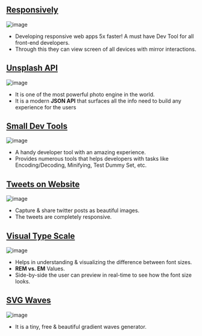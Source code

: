 ## <a href="https://responsively.app/">Responsively</a>
![image](https://user-images.githubusercontent.com/92979885/197601942-0a7e22bc-f23c-4d1a-a46d-e80e1a7ba9bc.png)
* Developing responsive web apps 5x faster! A must have Dev Tool for all front-end developers.
* Through this they can view screen of all devices with mirror interactions.

## <a href="https://source.unsplash.com">Unsplash API</a>
![image](https://user-images.githubusercontent.com/92979885/197602023-4f0b07fc-7314-4f55-8d15-6e545f9bd508.png)
* It is one of the most powerful photo engine in the world. 
* It is a modern <b>JSON API</b> that surfaces all the info need to build any experience for the users

## <a href="https://smalldev.tools">Small Dev Tools</a>
![image](https://user-images.githubusercontent.com/92979885/197602073-66d711fb-49c8-4c3f-83f2-495d4cc7a3b4.png)
* A handy developer tool with an amazing experience.
* Provides numerous tools that helps developers with tasks like Encoding/Decoding, Minifying, Test Dummy Set, etc.

## <a href="https://poet.so">Tweets on Website</a>
![image](https://user-images.githubusercontent.com/92979885/197602113-b6843a48-5d3c-47b8-a13f-9a01fbc643d4.png)
* Capture & share twitter posts as beautiful images.
* The tweets are completely responsive.

## <a href="https://type-scale.com/">Visual Type Scale</a>
![image](https://user-images.githubusercontent.com/92979885/197602173-11e2b08f-4c18-40ec-8a17-f2c565b975d8.png)
* Helps in understanding & visualizing the difference between font sizes.
* <b>REM vs. EM</b> Values.
* Side-by-side the user can preview in real-time to see how the font size looks.

## <a href="https://svgwave.in">SVG Waves</a>
![image](https://user-images.githubusercontent.com/92979885/197602310-20ffcdd2-0f58-46a2-83ae-cdc2d30ae7d4.png)
* It is a tiny, free & beautiful gradient waves generator.

